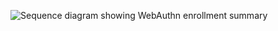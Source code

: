 <div class="common-image-format">

![Sequence diagram showing WebAuthn enrollment summary](/img/authenticators/authenticators-google-enrollment-summary.png)

</div>
